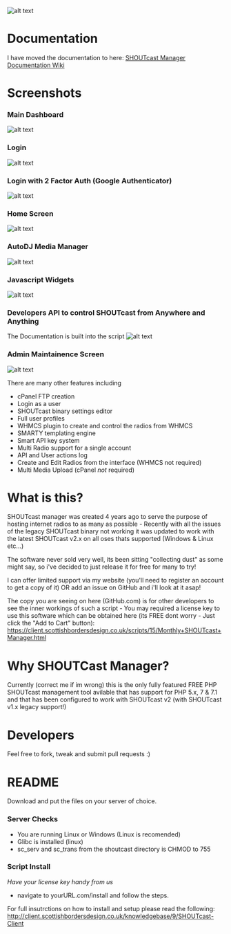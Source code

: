 ![alt text](https://scottishbordersdesign.co.uk/wp-content/themes/ScottishBordersDesignV3/images/logo-white.png "Scottish Borders Design Logo")

# Documentation #
I have moved the documentation to here: [SHOUTcast Manager Documentation Wiki](https://github.com/gaza1994/SHOUTcast-Manager/wiki)

# Screenshots #

### Main Dashboard ###
![alt text](https://camo.githubusercontent.com/6ac56c25b8635343d1750c220d1596345cb55309/68747470733a2f2f73636f7474697368626f726465727364657369676e2e636f2e756b2f6769746875622f53484f5554636173742d4d616e616765722f73637265656e73686f74732f64617368626f6172642e6a7067 "SHOUTcast Manager Screenshot")

### Login ###
![alt text](https://scottishbordersdesign.co.uk/github/SHOUTcast-Manager/screenshots/login.jpg "SHOUTcast Manager Screenshot")

### Login with 2 Factor Auth (Google Authenticator) ###
![alt text](https://scottishbordersdesign.co.uk/github/SHOUTcast-Manager/screenshots/login_2fa.jpg "SHOUTcast Manager Screenshot")

### Home Screen ###
![alt text](https://scottishbordersdesign.co.uk/github/SHOUTcast-Manager/screenshots/main_screen.jpg "SHOUTcast Manager Screenshot")

### AutoDJ Media Manager ###
![alt text](https://scottishbordersdesign.co.uk/github/SHOUTcast-Manager/screenshots/media_manager.jpg "SHOUTcast Manager Screenshot")

### Javascript Widgets ###
![alt text](https://scottishbordersdesign.co.uk/github/SHOUTcast-Manager/screenshots/widgets.jpg "SHOUTcast Manager Screenshot")

### Developers API to control SHOUTcast from Anywhere and Anything ###
The Documentation is built into the script
![alt text](https://scottishbordersdesign.co.uk/github/SHOUTcast-Manager/screenshots/api.jpg "SHOUTcast Manager Screenshot")

### Admin Maintainence Screen ###
![alt text](https://scottishbordersdesign.co.uk/github/SHOUTcast-Manager/screenshots/maintaince_screen.jpg "SHOUTcast Manager Screenshot")

There are many other features including 
 - cPanel FTP creation
 - Login as a user
 - SHOUTcast binary settings editor
 - Full user profiles
 - WHMCS plugin to create and control the radios from WHMCS
 - SMARTY templating engine
 - Smart API key system
 - Multi Radio support for a single account
 - API and User actions log
 - Create and Edit Radios from the interface (WHMCS not required)
 - Multi Media Upload (cPanel _not_ required)


# What is this? #
SHOUTcast manager was created 4 years ago to serve the purpose of hosting internet radios to as many as possible - Recently with all the issues of the legacy SHOUTcast binary not working it was updated to work with the latest SHOUTcast v2.x on all oses thats supported (Windows & Linux etc...) 

The software never sold very well, its been sitting "collecting dust" as some might say, so i've decided to just release it for free for many to try! 

I can offer limited support via my website (you'll need to register an account to get a copy of it) OR add an issue on GitHub and i'll look at it asap!

The copy you are seeing on here (GitHub.com) is for other developers to see the inner workings of such a script - You may required a license key to use this software which can be obtained here (its FREE dont worry - Just click the "Add to Cart" button): https://client.scottishbordersdesign.co.uk/scripts/15/Monthly+SHOUTcast+Manager.html


# Why SHOUTCast Manager? #
Currently (correct me if im wrong) this is the only fully featured FREE PHP SHOUTcast management tool avilable that has support for PHP 5.x, 7 & 7.1 and that has been configured to work with SHOUTcast v2 (with SHOUTcast v1.x legacy support!)

# Developers #
Feel free to fork, tweak and submit pull requests :)


# README #

Download and put the files on your server of choice.

### Server Checks ###

* You are running Linux or Windows (Linux is recomended)
* Glibc is installed (linux)
* sc_serv and sc_trans from the shoutcast directory is CHMOD to 755

### Script Install ###

_Have your license key handy from us_

* navigate to yourURL.com/install and follow the steps.

For full insutrctions on how to install and setup please read the following: http://client.scottishbordersdesign.co.uk/knowledgebase/9/SHOUTcast-Client
